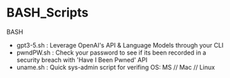 # BASH_Scripts
BASH

- gpt3-5.sh : Leverage OpenAI's API & Language Models through your CLI
- pwndPW.sh : Check your password to see if its been recorded in a security breach with 'Have I Been Pwned' API
- uname.sh : Quick sys-admin script for verifing OS: MS // Mac // Linux


